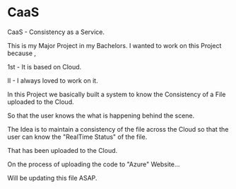 # CaaS
CaaS - Consistency as a Service.

This is my Major Project in my Bachelors.
I wanted to work on this Project because ,

  1st - It is based on Cloud.
  
  II - I always loved to work on it.

In this Project we basically built a system to know the Consistency of a File uploaded to the Cloud.

So that the user knows the what is happening behind the scene.

The Idea is to maintain a consistency of the file across the Cloud so that the user can know the "RealTime Status" of the file.

That has been uploaded to the Cloud.

On the process of uploading the code to "Azure" Website...

Will be updating this file ASAP.
